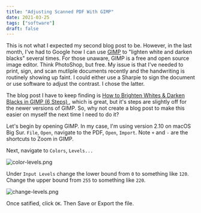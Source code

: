 ```yaml
---
title: "Adjusting Scanned PDF With GIMP"
date: 2021-03-25
tags: ["software"]
draft: false
---
```


This is not what I expected my second blog post to be. However, in the last month, I've had to Google how I can use [GIMP](https://www.gimp.org/) to "lighten white and darken blacks" several times. For those unaware, GIMP is a free and open source image editor. Think PhotoShop, but free. My issue is that I've needed to print, sign, and scan mutliple documents recently and the handwriting is routinely showing up faint. I could either use a Sharpie to sign the document or use software to adjust the contrast. I chose the latter.

The blog post I have to keep finding is [How to Brighten Whites & Darken Blacks in GIMP (6 Steps)
](https://itstillworks.com/brighten-whites-darken-blacks-gimp-29144.html), which is great, but it's steps are slightly off for the newer versions of GIMP. So, why not create a blog post to make this easier on myself the next time I need to do it?

Let's begin by opening GIMP. In my case, I'm using version 2.10 on macOS Big Sur. `File`, `Open`, navigate to the PDF, `Open`, `Import`. Note `+` and `-` are the shortcuts to Zoom in GIMP.

Next, navigate to `Colors`, `Levels...`

![color-levels.png](/adjusting-scanned-pdf-with-gimp/color-levels.png)

Under `Input Levels` change the lower bound from `0` to something like `120`. Change the upper bound from `255` to something like `220`.

![change-levels.png](/adjusting-scanned-pdf-with-gimp/change-levels.png)

Once satified, click `OK`. Then Save or Export the file.
